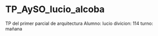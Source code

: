 # TP_AySO_lucio_alcoba
TP del primer parcial de arquitectura
Alumno: lucio
divicion: 114
turno: mañana
